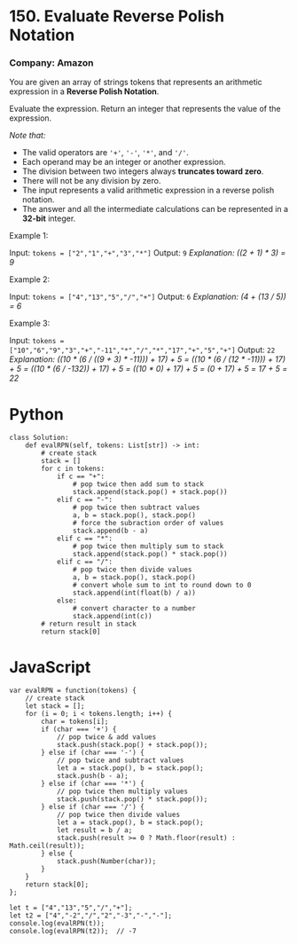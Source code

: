 # 150. Evaluate Reverse Polish Notation
### Company: Amazon

You are given an array of strings tokens that represents an arithmetic expression in a **Reverse Polish Notation**.

Evaluate the expression. Return an integer that represents the value of the expression.

*Note that:*

- The valid operators are `'+'`, `'-'`, `'*'`, and `'/'`.
- Each operand may be an integer or another expression.
- The division between two integers always **truncates toward zero**.
- There will not be any division by zero.
- The input represents a valid arithmetic expression in a reverse polish notation.
- The answer and all the intermediate calculations can be represented in a **32-bit** integer.
 

Example 1:

Input: `tokens = ["2","1","+","3","*"]`
Output: `9`
*Explanation: ((2 + 1) * 3) = 9*

Example 2:

Input: `tokens = ["4","13","5","/","+"]`
Output: `6`
*Explanation: (4 + (13 / 5)) = 6*

Example 3:

Input: `tokens = ["10","6","9","3","+","-11","*","/","*","17","+","5","+"]`
Output: `22`
*Explanation: ((10 * (6 / ((9 + 3) * -11))) + 17) + 5*
  *= ((10 * (6 / (12 * -11))) + 17) + 5*
  *= ((10 * (6 / -132)) + 17) + 5*
  *= ((10 * 0) + 17) + 5*
  *= (0 + 17) + 5*
  *= 17 + 5*
  *= 22*

# Python
```
class Solution:
    def evalRPN(self, tokens: List[str]) -> int:
        # create stack
        stack = []
        for c in tokens:
            if c == "+":
                # pop twice then add sum to stack
                stack.append(stack.pop() + stack.pop())
            elif c == "-":
                # pop twice then subtract values
                a, b = stack.pop(), stack.pop()
                # force the subraction order of values
                stack.append(b - a)
            elif c == "*":
                # pop twice then multiply sum to stack
                stack.append(stack.pop() * stack.pop())
            elif c == "/":
                # pop twice then divide values
                a, b = stack.pop(), stack.pop()
                # convert whole sum to int to round down to 0
                stack.append(int(float(b) / a))
            else:
                # convert character to a number
                stack.append(int(c))
        # return result in stack
        return stack[0]
```

# JavaScript
```
var evalRPN = function(tokens) {
    // create stack
    let stack = [];
    for (i = 0; i < tokens.length; i++) {
        char = tokens[i];
        if (char === '+') {
            // pop twice & add values
            stack.push(stack.pop() + stack.pop());
        } else if (char === '-') {
            // pop twice and subtract values
            let a = stack.pop(), b = stack.pop();
            stack.push(b - a);
        } else if (char === '*') {
            // pop twice then multiply values
            stack.push(stack.pop() * stack.pop());
        } else if (char === '/') {
            // pop twice then divide values
            let a = stack.pop(), b = stack.pop();
            let result = b / a;
            stack.push(result >= 0 ? Math.floor(result) : Math.ceil(result));
        } else {
            stack.push(Number(char));
        }
    }
    return stack[0];
};

let t = ["4","13","5","/","+"];
let t2 = ["4","-2","/","2","-3","-","-"];
console.log(evalRPN(t));
console.log(evalRPN(t2));  // -7
```